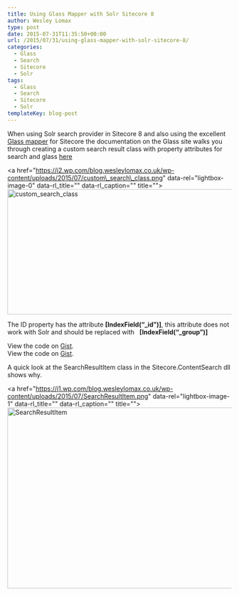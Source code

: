 ```yaml
---
title: Using Glass Mapper with Solr Sitecore 8
author: Wesley Lomax
type: post
date: 2015-07-31T11:35:50+00:00
url: /2015/07/31/using-glass-mapper-with-solr-sitecore-8/
categories:
  - Glass
  - Search
  - Sitecore
  - Solr
tags:
  - Glass
  - Search
  - Sitecore
  - Solr
templateKey: blog-post
---
```

When using Solr search provider in Sitecore 8 and also using the excellent [Glass mapper][1] for Sitecore the documentation on the Glass site walks you through creating a custom search result class with property attributes for search and glass [here][2]

<a href="https://i2.wp.com/blog.wesleylomax.co.uk/wp-content/uploads/2015/07/custom\_search\_class.png" data-rel="lightbox-image-0" data-rl\_title="" data-rl\_caption="" title=""><img class="alignnone wp-image-38 size-full" src="https://i2.wp.com/blog.wesleylomax.co.uk/wp-content/uploads/2015/07/custom_search_class.png?resize=516%2C281" alt="custom_search_class" width="516" height="281" srcset="https://i2.wp.com/blog.wesleylomax.co.uk/wp-content/uploads/2015/07/custom_search_class.png?w=516 516w, https://i2.wp.com/blog.wesleylomax.co.uk/wp-content/uploads/2015/07/custom_search_class.png?resize=300%2C163 300w" sizes="(max-width: 516px) 100vw, 516px" data-recalc-dims="1" /></a>

The ID property has the attribute **[IndexField(&#8220;_id&#8221;)]**, this attribute does not work with Solr and should be replaced with   **[IndexField(&#8220;_group&#8221;)]**

<div class="oembed-gist">
  <noscript>
    View the code on <a href="https://gist.github.com/Wesley-Lomax/4dcfe6b613fe6159a462">Gist</a>.
  </noscript>
</div>

<div class="oembed-gist">
  <noscript>
    View the code on <a href="https://gist.github.com/Wesley-Lomax/4dcfe6b613fe6159a462">Gist</a>.
  </noscript>
</div>

A quick look at the SearchResultItem class in the Sitecore.ContentSearch dll shows why.

<a href="https://i1.wp.com/blog.wesleylomax.co.uk/wp-content/uploads/2015/07/SearchResultItem.png" data-rel="lightbox-image-1" data-rl\_title="" data-rl\_caption="" title=""><img class="alignnone wp-image-48 size-full" src="https://i1.wp.com/blog.wesleylomax.co.uk/wp-content/uploads/2015/07/SearchResultItem.png?resize=640%2C406" alt="SearchResultItem" width="640" height="406" srcset="https://i1.wp.com/blog.wesleylomax.co.uk/wp-content/uploads/2015/07/SearchResultItem.png?w=795 795w, https://i1.wp.com/blog.wesleylomax.co.uk/wp-content/uploads/2015/07/SearchResultItem.png?resize=300%2C190 300w" sizes="(max-width: 640px) 100vw, 640px" data-recalc-dims="1" /></a>

&nbsp;

&nbsp;

 [1]: http://glass.lu/Mapper/Sc
 [2]: http://glass.lu/Mapper/Sc/Tutorials/Tutorial25